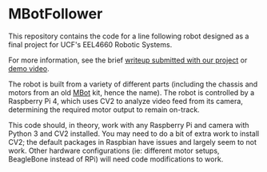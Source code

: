 # MBotFollower

This repository contains the code for a line following robot designed as a final project for UCF's EEL4660 Robotic Systems.

For more information, see the brief [writeup submitted with our project](https://github.com/c-bujari/MBotFollower/blob/main/project-writeup.pdf) or [demo video](https://youtu.be/2XrjXeWvylg).

The robot is built from a variety of different parts (including the chassis and motors from an old [MBot](https://www.makeblock.com/mbot/) kit, hence the name). The robot is controlled by a Raspberry Pi 4, which uses CV2 to analyze video feed from its camera, determining the required motor output to remain on-track.

This code should, in theory, work with any Raspberry Pi and camera with Python 3 and CV2 installed. You may need to do a bit of extra work to install CV2; the default packages in Raspbian have issues and largely seem to not work. Other hardware configurations (ie: different motor setups, BeagleBone instead of RPi) will need code modifications to work.

